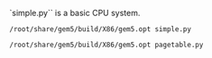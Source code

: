

`simple.py`` is a basic CPU system.
```
/root/share/gem5/build/X86/gem5.opt simple.py

/root/share/gem5/build/X86/gem5.opt pagetable.py
```
